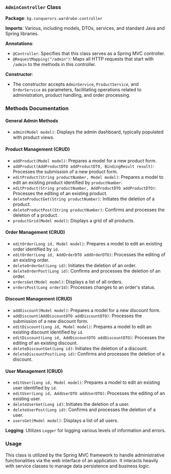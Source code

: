 ### `AdminController` Class

**Package**: `bg.conquerors.wardrobe.controller`

**Imports**: Various, including models, DTOs, services, and standard Java and Spring libraries.

**Annotations**:

- `@Controller`: Specifies that this class serves as a Spring MVC controller.
- `@RequestMapping("/admin")`: Maps all HTTP requests that start with `/admin` to the methods in this controller.

**Constructor**:

- The constructor accepts `AdminService`, `ProductService`, and `OrderService` as parameters, facilitating operations related to administration, product handling, and order processing.

### Methods Documentation

#### General Admin Methods

- `admin(Model model)`: Displays the admin dashboard, typically populated with product views.

#### Product Management (CRUD)

- `addProduct(Model model)`: Prepares a model for a new product form.
- `addProduct(AddProductDTO addProductDTO, BindingResult result)`: Processes the submission of a new product form.
- `editProduct(String productNumber, Model model)`: Prepares a model to edit an existing product identified by `productNumber`.
- `editProduct(String productNumber, AddProductDTO addProductDTO)`: Processes the editing of an existing product.
- `deleteProductGet(String productNumber)`: Initiates the deletion of a product.
- `deleteProductPost(String productNumber)`: Confirms and processes the deletion of a product.
- `productGrid(Model model)`: Displays a grid of all products.

#### Order Management (CRUD)

- `editOrder(Long id, Model model)`: Prepares a model to edit an existing order identified by `id`.
- `editOrder(Long id, AddOrderDTO addOrderDTO)`: Processes the editing of an existing order.
- `deleteOrderGet(Long id)`: Initiates the deletion of an order.
- `deleteOrderPost(Long id)`: Confirms and processes the deletion of an order.
- `ordersGet(Model model)`: Displays a list of all orders.
- `ordersPost(Long orderId)`: Processes changes to an order's status.

#### Discount Management (CRUD)

- `addDiscount(Model model)`: Prepares a model for a new discount form.
- `addDiscount(AddDiscountDTO addDiscountDTO)`: Processes the submission of a new discount form.
- `editDiscount(Long id, Model model)`: Prepares a model to edit an existing discount identified by `id`.
- `editDiscount(Long id, AddDiscountDTO addDiscountDTO)`: Processes the editing of an existing discount.
- `deleteDiscountGet(Long id)`: Initiates the deletion of a discount.
- `deleteDiscountPost(Long id)`: Confirms and processes the deletion of a discount.

#### User Management (CRUD)

- `editUser(Long id, Model model)`: Prepares a model to edit an existing user identified by `id`.
- `editUser(Long id, AddUserDTO addUserDTO)`: Processes the editing of an existing user.
- `deleteUserGet(Long id)`: Initiates the deletion of a user.
- `deleteUserPost(Long id)`: Confirms and processes the deletion of a user.
- `usersGet(Model model)`: Displays a list of all users.

**Logging**: Utilizes `Logger` for logging various levels of information and errors.

### Usage

This class is utilized by the Spring MVC framework to handle administrative functionalities via the web interface of an application. It interacts heavily with service classes to manage data persistence and business logic.